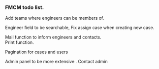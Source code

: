 ### FMCM todo list.

Add teams where engineers can be members of.

Engineer field to be searchable,
Fix assign case when creating new case.

Mail function to inform engineers and contacts.  
Print function.  

Pagination for cases and users

Admin panel to be more extensive
. Contact admin
